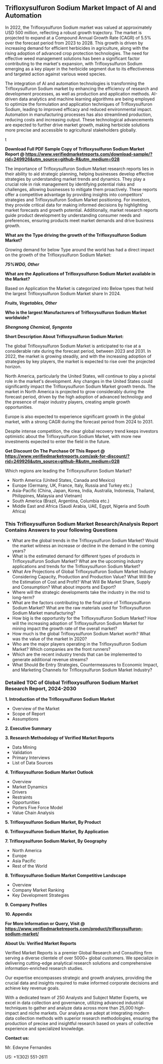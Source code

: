 <h2>Trifloxysulfuron Sodium Market Impact of AI and Automation</h2><p>In 2022, the Trifloxysulfuron Sodium market was valued at approximately USD 500 million, reflecting a robust growth trajectory. The market is projected to expand at a Compound Annual Growth Rate (CAGR) of 5.5% over the forecast period from 2023 to 2028. This growth is driven by increasing demand for efficient herbicides in agriculture, along with the rising adoption of advanced crop protection technologies. The need for effective weed management solutions has been a significant factor contributing to the market's expansion, with Trifloxysulfuron Sodium emerging as a key player in the herbicide segment due to its effectiveness and targeted action against various weed species.</p><p>The integration of AI and automation technologies is transforming the Trifloxysulfuron Sodium market by enhancing the efficiency of research and development processes, as well as production and application methods. AI-driven data analytics and machine learning algorithms are being employed to optimize the formulation and application techniques of Trifloxysulfuron Sodium, leading to improved efficacy and reduced environmental impact. Automation in manufacturing processes has also streamlined production, reducing costs and increasing output. These technological advancements are expected to further drive market growth, making herbicide solutions more precise and accessible to agricultural stakeholders globally.</p>t</p><p id="" class=""><strong>Download Full PDF Sample Copy of Trifloxysulfuron Sodium Market Report @ <a href="https://www.verifiedmarketreports.com/download-sample/?rid=249926&utm_source=github-R&utm_medium=028" target="_blank">https://www.verifiedmarketreports.com/download-sample/?rid=249926&utm_source=github-R&utm_medium=028</a></strong></p><p>The importance of&nbsp;Trifloxysulfuron Sodium Market research reports lies in their ability to aid strategic planning, helping businesses develop effective strategies by understanding market trends and dynamics. They play a crucial role in risk management by identifying potential risks and challenges, allowing businesses to mitigate them proactively. These reports offer a competitive advantage by providing insights into competitors' strategies and Trifloxysulfuron Sodium Market positioning. For investors, they provide critical data for making informed decisions by highlighting market forecasts and growth potential. Additionally, market research reports guide product development by understanding consumer needs and preferences, ensuring products meet market demands and drive business growth.</p><p><strong>What are the&nbsp;Type driving the growth of the Trifloxysulfuron Sodium Market?</strong></p><p id="" class="">Growing demand for below Type around the world has had a direct impact on the growth of the Trifloxysulfuron Sodium Market:</p><em><strong>75%WDG, Other</strong></em></p><strong>What are the&nbsp;Applications&nbsp;of Trifloxysulfuron Sodium Market available in the Market?</strong></p><p id="" class="">Based on Application the Market is categorized into Below types that held the largest Trifloxysulfuron Sodium Market share In 2024.</p><em><strong>Fruits, Vegetables, Other</strong></em></p><strong>Who is the largest Manufacturers of Trifloxysulfuron Sodium Market worldwide?</strong></p><p><em><strong>Shengnong Chemical, Syngenta</strong></em></p><p id="" class=""><strong>Short Description About Trifloxysulfuron Sodium Market:</strong></p><p>The global Trifloxysulfuron Sodium Market is anticipated to rise at a considerable rate during the forecast period, between 2023 and 2031. In 2022, the market is growing steadily, and with the increasing adoption of strategies by key players, the market is expected to rise over the projected horizon.</p><p>North America, particularly the United States, will continue to play a pivotal role in the market's development. Any changes in the United States could significantly impact the Trifloxysulfuron Sodium Market growth trends. The market in North America is projected to grow considerably during the forecast period, driven by the high adoption of advanced technology and the presence of major industry players, creating ample growth opportunities.</p><p>Europe is also expected to experience significant growth in the global market, with a strong CAGR during the forecast period from 2024 to 2031.</p><p>Despite intense competition, the clear global recovery trend keeps investors optimistic about the Trifloxysulfuron Sodium Market, with more new investments expected to enter the field in the future.</p><p id="" class=""><strong>Get Discount On The Purchase Of This Report @ <a href="https://www.verifiedmarketreports.com/ask-for-discount/?rid=249926&utm_source=github-R&utm_medium=028" target="_blank">https://www.verifiedmarketreports.com/ask-for-discount/?rid=249926&utm_source=github-R&utm_medium=028</a></strong></p>Which regions are leading the Trifloxysulfuron Sodium Market?</p><ul><li>North America (United States, Canada and Mexico)</li><li>Europe (Germany, UK, France, Italy, Russia and Turkey etc.)</li><li>Asia-Pacific (China, Japan, Korea, India, Australia, Indonesia, Thailand, Philippines, Malaysia and Vietnam)</li><li>South America (Brazil, Argentina, Columbia etc.)</li><li>Middle East and Africa (Saudi Arabia, UAE, Egypt, Nigeria and South Africa)</li></ul><h3 id="" class="">This Trifloxysulfuron Sodium Market Research/Analysis Report Contains Answers to your following Questions</h3><ul><li>What are the global trends in the Trifloxysulfuron Sodium Market? Would the market witness an increase or decline in the demand in the coming years?</li><li>What is the estimated demand for different types of products in Trifloxysulfuron Sodium Market? What are the upcoming industry applications and trends for the Trifloxysulfuron Sodium Market?</li><li>What Are Projections of Global Trifloxysulfuron Sodium Market Industry Considering Capacity, Production and Production Value? What Will Be the Estimation of Cost and Profit? What Will Be Market Share, Supply and Consumption? What about imports and Export?</li><li>Where will the strategic developments take the industry in the mid to long-term?</li><li>What are the factors contributing to the final price of Trifloxysulfuron Sodium Market? What are the raw materials used for Trifloxysulfuron Sodium Market manufacturing?</li><li>How big is the opportunity for the Trifloxysulfuron Sodium Market? How will the increasing adoption of Trifloxysulfuron Sodium Market for mining impact the growth rate of the overall market?</li><li>How much is the global Trifloxysulfuron Sodium Market worth? What was the value of the market In 2020?</li><li>Who are the major players operating in the Trifloxysulfuron Sodium Market? Which companies are the front runners?</li><li>Which are the recent industry trends that can be implemented to generate additional revenue streams?</li><li>What Should Be Entry Strategies, Countermeasures to Economic Impact, and Marketing Channels for Trifloxysulfuron Sodium Market Industry?</li></ul><h3 id="" class="">Detailed TOC of Global Trifloxysulfuron Sodium Market Research Report, 2024-2030</h3><p id="" class=""><strong>1. Introduction of the Trifloxysulfuron Sodium Market</strong></p><ul><li>Overview of the Market</li><li>Scope of Report</li><li>Assumptions</li></ul><p id="" class=""><strong>2. Executive Summary</strong></p><p id="" class=""><strong>3. Research Methodology of Verified Market Reports</strong></p><ul><li>Data Mining</li><li>Validation</li><li>Primary Interviews</li><li>List of Data Sources</li></ul><p id="" class=""><strong>4. Trifloxysulfuron Sodium Market Outlook</strong></p><ul><li>Overview</li><li>Market Dynamics</li><li>Drivers</li><li>Restraints</li><li>Opportunities</li><li>Porters Five Force Model</li><li>Value Chain Analysis</li></ul><p id="" class=""><strong>5. Trifloxysulfuron Sodium Market, By Product</strong></p><p id="" class=""><strong>6. Trifloxysulfuron Sodium Market, By Application</strong></p><p id="" class=""><strong>7. Trifloxysulfuron Sodium Market, By Geography</strong></p><ul><li>North America</li><li>Europe</li><li>Asia Pacific</li><li>Rest of the World</li></ul><p id="" class=""><strong>8. Trifloxysulfuron Sodium Market Competitive Landscape</strong></p><ul><li>Overview</li><li>Company Market Ranking</li><li>Key Development Strategies</li></ul><p id="" class=""><strong>9. Company Profiles</strong></p><p id="" class=""><strong>10. Appendix</strong></p><p id="" class=""><strong>For More Information or Query, Visit @ <a href="https://www.verifiedmarketreports.com/product/trifloxysulfuron-sodium-market/" target="_blank">https://www.verifiedmarketreports.com/product/trifloxysulfuron-sodium-market/</a></strong></p><p id="" class=""><strong>About Us: Verified Market Reports</strong></p><p id="" class="">Verified Market Reports is a premier Global Research and Consulting firm serving a diverse clientele of over 5000+ global customers. We specialize in delivering cutting-edge analytical research solutions and comprehensive information-enriched research studies.</p><p id="" class="">Our expertise encompasses strategic and growth analyses, providing the crucial data and insights required to make informed corporate decisions and achieve key revenue goals.</p><p id="" class="">With a dedicated team of 250 Analysts and Subject Matter Experts, we excel in data collection and governance, utilizing advanced industrial techniques to gather and analyze data across more than 25,000 high-impact and niche markets. Our analysts are adept at integrating modern data collection methods with superior research methodologies, ensuring the production of precise and insightful research based on years of collective experience and specialized knowledge.</p><p id="" class=""><strong>Contact us:</strong></p><p id="" class="">Mr. Edwyne Fernandes</p><p id="" class="">US: +1(302) 551-2611</p>